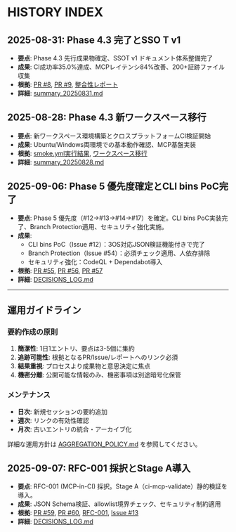 # HISTORY INDEX

## 2025-08-31: Phase 4.3 完了とSSO T v1
- **要点**: Phase 4.3 先行成果物確定、SSOT v1 ドキュメント体系整備完了
- **成果**: CI成功率35.0%達成、MCPレイテンシ84%改善、200+証跡ファイル収集
- **根拠**: [PR #8](https://github.com/Driedsandwich/ucomm/pull/8), [PR #9](https://github.com/Driedsandwich/ucomm/pull/9), [整合性レポート](../reports/phase4.3_integrity_20250828_220919.md)
- **詳細**: [summary_20250831.md](./2025-08/summary_20250831.md)

## 2025-08-28: Phase 4.3 新ワークスペース移行
- **要点**: 新ワークスペース環境構築とクロスプラットフォームCI検証開始
- **成果**: Ubuntu/Windows両環境での基本動作確認、MCP基盤実装
- **根拠**: [smoke.yml実行結果](../../artifacts/ci-remote/20250828_215253/), [ワークスペース移行](../../CURRENT_WORK.md)
- **詳細**: [summary_20250828.md](./2025-08/summary_20250828.md)

## 2025-09-06: Phase 5 優先度確定とCLI bins PoC完了
- **要点**: Phase 5 優先度（#12→#13→#14→#17）を確定。CLI bins PoC実装完了、Branch Protection適用、セキュリティ強化実施。
- **成果**: 
  - CLI bins PoC（Issue #12）：3OS対応JSON検証機能付きで完了
  - Branch Protection（Issue #54）：必須チェック適用、人依存排除
  - セキュリティ強化：CodeQL + Dependabot導入
- **根拠**: [PR #55](https://github.com/Driedsandwich/ucomm/pull/55), [PR #56](https://github.com/Driedsandwich/ucomm/pull/56), [PR #57](https://github.com/Driedsandwich/ucomm/pull/57)
- **詳細**: [DECISIONS_LOG.md](../DECISIONS_LOG.md#2025-09-06)

---

## 運用ガイドライン

### 要約作成の原則
1. **簡潔性**: 1日1エントリ、要点は3-5個に集約
2. **追跡可能性**: 根拠となるPR/Issue/レポートへのリンク必須
3. **結果重視**: プロセスより成果物と意思決定に焦点
4. **機密分離**: 公開可能な情報のみ、機密事項は別途暗号化保管

### メンテナンス
- **日次**: 新規セッションの要約追加
- **週次**: リンクの有効性確認
- **月次**: 古いエントリの統合・アーカイブ化

詳細な運用方針は [AGGREGATION_POLICY.md](./AGGREGATION_POLICY.md) を参照してください。
## 2025-09-07: RFC-001 採択とStage A導入
- **要点**: RFC-001 (MCP-in-CI) 採択。Stage A（ci-mcp-validate）静的検証を導入。
- **成果**: JSON Schema検証、allowlist境界チェック、セキュリティ制約適用
- **根拠**: [PR #59](https://github.com/Driedsandwich/ucomm/pull/59), [PR #60](https://github.com/Driedsandwich/ucomm/pull/60), [RFC-001](../RFC/001-mcp-in-ci.md), [Issue #13](https://github.com/Driedsandwich/ucomm/issues/13)
- **詳細**: [DECISIONS_LOG.md](../DECISIONS_LOG.md#2025-09-07)
